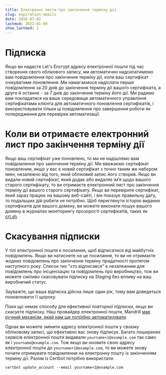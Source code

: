 ```yaml
---
title: Електронні листи про закінчення терміну дії
slug: expiration-emails
date: 2016-07-02
lastmod: 2023-01-09
show_lastmod: 1
---
```



# Підписка

Якщо ви надасте Let's Encrypt адресу електронної пошти під час створення свого облікового запису, ми автоматично надсилатимемо вам повідомлення про закінчення терміну дії, коли ваш сертифікат очікуватиме поновлення. Ми намагаємося надіслати перше повідомлення за 20 днів до закінчення терміну дії вашого сертифіката, а друге й останнє - за 7 днів до закінчення терміну його дії. Ми радимо вам покладатися на ваше середовище автоматичного управління сертифікатами клієнта для автоматичного поновлення сертифікатів, і використовувати тільки ці повідомлення про завершення роботи як попередження для перевірки автоматизації.

# Коли ви отримаєте електронний лист про закінчення терміну дії

Якщо ваш сертифікат уже поновлено, то ми не надішлемо вам повідомлення про закінчення терміну дії. Ми вважаємо сертифікат поновленим, якщо у вас є новий сертифікат з точно таким же набором імен, незалежно від того, який обліковий запис його створив. Якщо ви видали новий сертифікат, який додає або видаляє ім’я щодо вашого старого сертифікату, то ви отримаєте електронний лист про закінчення терміну дії вашого старого сертифікату. Якщо ви перевірите сертифікат, який зараз працює на вашому веб-сайті, і він показує правильну дату, то подальших дій робити не потрібно. Щоб переглянути історію виданих сертифікатів для вашого домену, ви можете виконати пошук вашого домену в журналах моніторингу прозорості сертифікатів, таких як [crt.sh](https://crt.sh/).

# Скасування підписки

У тілі електронної пошти є посилання, щоб відписатися від майбутніх повідомлень. Якщо ви натиснете на це посилання, то ви не отримаєте жодних повідомлень про закінчення терміну придатності протягом наступного року. Список тих "хто відписався" є незалежним для повідомлень про інсценізацію та повідомлень про виробництво, тож ви можете сміливо скасовувати підписку на Staging без впливу на ваш виробничий статус.

Зауважте, що ваша відписка дійсна лише один рік, тому вам доведеться поновлювати її щороку.

Поки що немає способу для ефективної повторної підписки, якщо ви скасуєте підписку. Наш провайдер електронної пошти, Mandrill [має ручний механізм, який нам ще потрібно автоматизувати](https://mandrill.zendesk.com/hc/en-us/articles/360039299913).

Однак ви можете змінити адресу електронної пошти у своєму обліковому записі, що ефективно вас знову підписує. Багато поширених сервісів електронної пошти видавали `yourname+1@example.com` так само як і `yourname@example.com`. Тож якщо ви оновите свою адресу електронної пошти до `yourname+1@example.com`, то ви можете знову почати отримувати повідомлення на електронну пошту із закінченням терміну дії. Разом із Certbot потрібно використати:

`certbot update_account --email yourname+1@example.com`
